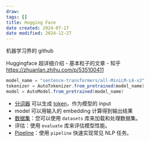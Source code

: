 ```yaml
---
draw:
tags: []
title: Hugging Face
date created: 2024-07-17
date modified: 2024-12-27
---
```


机器学习界的 github

Huggingface 超详细介绍 - 基本粒子的文章 - 知乎  
https://zhuanlan.zhihu.com/p/535100411

```java
model_name = "sentence-transformers/all-MiniLM-L6-v2" 
tokenizer = AutoTokenizer.from_pretrained(model_name) 
model = AutoModel.from_pretrained(model_name)
```

- [分词器](分词器.md) 可以生成 [token](token.md)，作为模型的 input
- model 可以用输入的 embedding 计算得到输出结果
- [数据集](数据集.md)：您可以使用 `datasets` 库来加载和处理数据集。
- 评估：使用 `evaluate` 库来评估模型性能。
- [Pipeline](Pipeline.md)：使用 `pipeline` 快速实现常见 NLP 任务。
